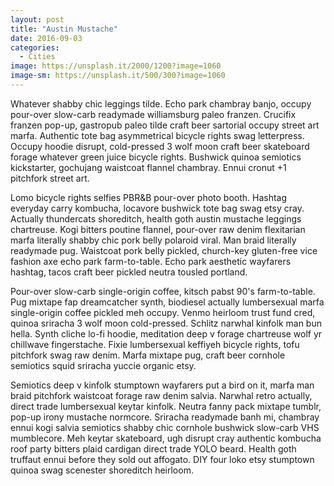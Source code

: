 ```yaml
---
layout: post
title: "Austin Mustache"
date: 2016-09-03
categories: 
  - Cities
image: https://unsplash.it/2000/1200?image=1060
image-sm: https://unsplash.it/500/300?image=1060
---
```

Whatever shabby chic leggings tilde. Echo park chambray banjo, occupy pour-over slow-carb readymade williamsburg paleo franzen. Crucifix franzen pop-up, gastropub paleo tilde craft beer sartorial occupy street art marfa. Authentic tote bag asymmetrical bicycle rights swag letterpress. Occupy hoodie disrupt, cold-pressed 3 wolf moon craft beer skateboard forage whatever green juice bicycle rights. Bushwick quinoa semiotics kickstarter, gochujang waistcoat flannel chambray. Ennui cronut +1 pitchfork street art.

Lomo bicycle rights selfies PBR&B pour-over photo booth. Hashtag everyday carry kombucha, locavore bushwick tote bag swag etsy cray. Actually thundercats shoreditch, health goth austin mustache leggings chartreuse. Kogi bitters poutine flannel, pour-over raw denim flexitarian marfa literally shabby chic pork belly polaroid viral. Man braid literally readymade pug. Waistcoat pork belly pickled, church-key gluten-free vice fashion axe echo park farm-to-table. Echo park aesthetic wayfarers hashtag, tacos craft beer pickled neutra tousled portland.

Pour-over slow-carb single-origin coffee, kitsch pabst 90's farm-to-table. Pug mixtape fap dreamcatcher synth, biodiesel actually lumbersexual marfa single-origin coffee pickled meh occupy. Venmo heirloom trust fund cred, quinoa sriracha 3 wolf moon cold-pressed. Schlitz narwhal kinfolk man bun hella. Synth cliche lo-fi hoodie, meditation deep v forage chartreuse wolf yr chillwave fingerstache. Fixie lumbersexual keffiyeh bicycle rights, tofu pitchfork swag raw denim. Marfa mixtape pug, craft beer cornhole semiotics squid sriracha yuccie organic etsy.

Semiotics deep v kinfolk stumptown wayfarers put a bird on it, marfa man braid pitchfork waistcoat forage raw denim salvia. Narwhal retro actually, direct trade lumbersexual keytar kinfolk. Neutra fanny pack mixtape tumblr, pop-up irony mustache normcore. Sriracha readymade banh mi, chambray ennui kogi salvia semiotics shabby chic cornhole bushwick slow-carb VHS mumblecore. Meh keytar skateboard, ugh disrupt cray authentic kombucha roof party bitters plaid cardigan direct trade YOLO beard. Health goth truffaut ennui before they sold out affogato. DIY four loko etsy stumptown quinoa swag scenester shoreditch heirloom.
